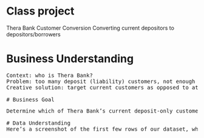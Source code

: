# Class project

Thera Bank Customer Conversion
Converting current depositors to depositors/borrowers
# Business Understanding
<pre>Context: who is Thera Bank? 
Problem: too many deposit (liability) customers, not enough loaners (asset) customers
Creative solution: target current customers as opposed to attracting new ones

# Business Goal 
<pre>
Determine which of Thera Bank’s current deposit-only customers have a high likelihood of taking out a loan, and target them for marketing loan products. 

# Data Understanding
Here’s a screenshot of the first few rows of our dataset, which we got it from Kaggle. The dataset has 5000 instances and 14 columns. Each instance represents a current depositor in Thera Bank. And there are no missing values in this dataset. The blue box includes our 12 attributes, the red box includes our target variable which is whether customers accept personal loan offered in the last marketing campaign, with 0 meaning no, and 1 meaning yes. Since we have a specific target which is to identify who will become our borrowers, this is a classification problem.



